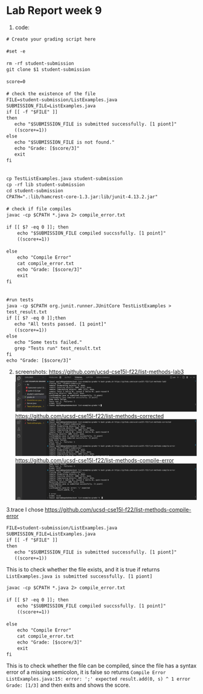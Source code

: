 # Lab Report week 9

1. code:
```
# Create your grading script here

#set -e
 
rm -rf student-submission
git clone $1 student-submission
 
score=0
 
# check the existence of the file
FILE=student-submission/ListExamples.java
SUBMISSION_FILE=ListExamples.java
if [[ -f "$FILE" ]]
then
   echo "$SUBMISSION_FILE is submitted successfully. [1 piont]"
   ((score+=1))
else
   echo "$SUBMISSION_FILE is not found."
   echo "Grade: [$score/3]"
   exit
fi
 

cp TestListExamples.java student-submission
cp -rf lib student-submission
cd student-submission
CPATH=".:lib/hamcrest-core-1.3.jar:lib/junit-4.13.2.jar"
 
# check if file compiles
javac -cp $CPATH *.java 2> compile_error.txt

if [[ $? -eq 0 ]]; then
    echo "$SUBMISSION_FILE compiled succssfully. [1 point]"
    ((score+=1))
 
else
    echo "Compile Error"
    cat compile_error.txt
    echo "Grade: [$score/3]"
    exit
fi


#run tests
java -cp $CPATH org.junit.runner.JUnitCore TestListExamples > test_result.txt
if [[ $? -eq 0 ]];then
   echo "All tests passed. [1 point]"
   ((score+=1))
else
   echo "Some tests failed."
   grep "Tests run" test_result.txt
fi
echo "Grade: [$score/3]"

```
2. screenshots:
https://github.com/ucsd-cse15l-f22/list-methods-lab3
![Image](pic1.png)
https://github.com/ucsd-cse15l-f22/list-methods-corrected
![Image](pic2.png)
https://github.com/ucsd-cse15l-f22/list-methods-compile-error
![Image](pic3.png)

3.trace
I chose https://github.com/ucsd-cse15l-f22/list-methods-compile-error
```
FILE=student-submission/ListExamples.java
SUBMISSION_FILE=ListExamples.java
if [[ -f "$FILE" ]]
then
   echo "$SUBMISSION_FILE is submitted successfully. [1 piont]"
   ((score+=1))
```
This is to check whether the file exists, and it is true if returns `ListExamples.java is submitted successfully. [1 piont]`
```
javac -cp $CPATH *.java 2> compile_error.txt

if [[ $? -eq 0 ]]; then
    echo "$SUBMISSION_FILE compiled succssfully. [1 point]"
    ((score+=1))
 
else
    echo "Compile Error"
    cat compile_error.txt
    echo "Grade: [$score/3]"
    exit
fi
```
This is to check whether the file can be compiled, since the file has a syntax error of a missing semicolon, 
it is false so returns ```Compile Error
ListExamples.java:15: error: ';' expected
        result.add(0, s)
                        ^
1 error
Grade: [1/3]```
and then exits and shows the score.
